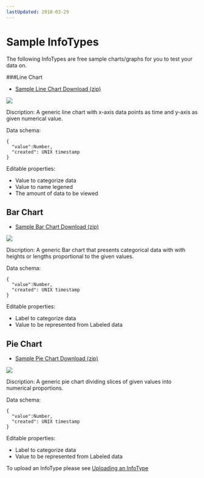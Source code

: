```yaml
---
lastUpdated: 2018-03-29
---
```


# Sample InfoTypes 

The following InfoTypes are free sample charts/graphs for you to test your data on. 

###Line Chart 

<ul> 
  <li><a href="/_asset/sample/linechart.zip" target="_blank">Sample Line Chart  Download (zip)</a></li> 
</ul> 

![](/_asset/images/InfoMotion/enebular-developers-template-linechart.png)

Discription: 
	A generic line chart with x-axis data points as time and y-axis as given numerical value. 

Data schema:
```
{
  "value":Number,
  "created": UNIX timestamp
}
```

Editable properties: 
- Value to categorize data 
- Value to name legened 
- The amount of data to be viewed 

## Bar Chart 

<ul> 
  <li><a href="/_asset/sample/barchart.zip" target="_blank">Sample Bar Chart Download (zip)</a>
  </li> 
</ul> 

![](/_asset/images/InfoMotion/enebular-developers-template-bar.png)


Discription: 
		A generic Bar chart that presents categorical data with with heights or lengths proportional to the given values. 

Data schema: 
```
{
  "value":Number,
  "created": UNIX timestamp
}
```

Editable properties: 
- Label to categorize data 
- Value to be represented from Labeled data 

## Pie Chart 

<ul> 
  <li> 
    <a href="/_asset/sample/piechart.zip" target="_blank">Sample Pie Chart Download (zip)</a></li> 
</ul> 

![](/_asset/images/InfoMotion/enebular-developers-template-pie.png)


Discription: 
	A generic pie chart dividing slices of given values into numerical proportions. 
	
Data schema:
```
{
  "value":Number,
  "created": UNIX timestamp
}
```

Editable properties: 
- Label to categorize data 
- Value to be represented from Labeled data 

To upload an InfoType please see [Uploading an InfoType](./UploadInfoType.md) 
